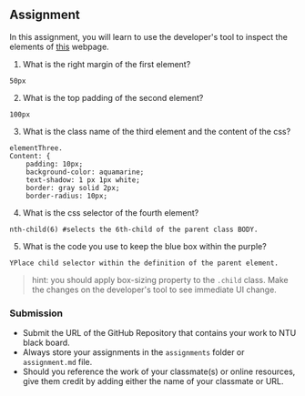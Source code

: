 ## Assignment

In this assignment, you will learn to use the developer's tool to inspect the elements of [this](https://nznznh.csb.app/) webpage.

1. What is the right margin of the first element? 
```
50px
```

2. What is the top padding of the second element?
```
100px
```

3. What is the class name of the third element and the content of the css?
```
elementThree.
Content: {
    padding: 10px;
    background-color: aquamarine;
    text-shadow: 1 px 1px white;
    border: gray solid 2px;
    border-radius: 10px;
```

4. What is the css selector of the fourth element?
```
nth-child(6) #selects the 6th-child of the parent class BODY.

```

5. What is the code you use to keep the blue box within the purple?
```
YPlace child selector within the definition of the parent element.

```

> hint: you should apply box-sizing property to the `.child` class. Make the changes on the developer's tool to see immediate UI change.



### Submission 

- Submit the URL of the GitHub Repository that contains your work to NTU black board.
- Always store your assignments in the `assignments` folder or `assignment.md` file.
- Should you reference the work of your classmate(s) or online resources, give them credit by adding either the name of your classmate or URL. 